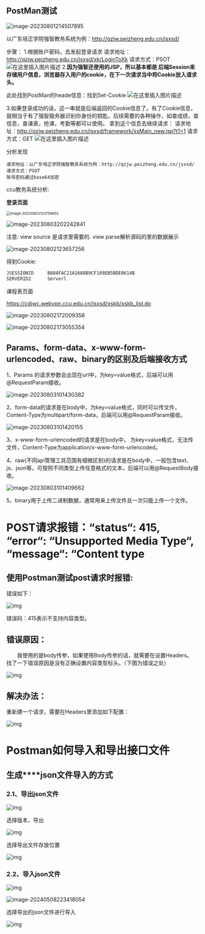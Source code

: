 ## PostMan测试

![image-20230801214507895](Postman使用.assets/image-20230801214507895.png)

以广东培正学院强智教务系统为例：http://qzjw.peizheng.edu.cn/jsxsd/

步骤：
1.根据账户密码，去发起登录请求
请求地址：http://qzjw.peizheng.edu.cn/jsxsd/xk/LoginToXk
请求方式：PSOT
![在这里插入图片描述](Postman使用.assets/watermark,type_ZmFuZ3poZW5naGVpdGk,shadow_10,text_aHR0cHM6Ly9ibG9nLmNzZG4ubmV0L3dxMjMyMw==,size_16,color_FFFFFF,t_70.png)
2.**因为强智还使用的JSP，所以基本都是 后端Session来存储用户信息，浏览器存入用户的cookie，在下一次请求当中将Cookie放入请求头。**

此处找到PostMan的heade信息：找到Set-Cookie
![在这里插入图片描述](Postman使用.assets/watermark,type_ZmFuZ3poZW5naGVpdGk,shadow_10,text_aHR0cHM6Ly9ibG9nLmNzZG4ubmV0L3dxMjMyMw==,size_16,color_FFFFFF,t_70-16908976286561.png)

3.如果登录成功的话，这一串就是后端返回的Cookie信息了。有了Cookie信息，就相当于有了强智服务器识别你身份的钥匙，后续需要的各种操作，如查成绩，查信息，查课表，抢课，考勤等都可以使用。
拿到这个信息去继续请求：
请求地址：http://qzjw.peizheng.edu.cn/jsxsd/framework/xsMain_new.jsp?t1=1
请求方式：GET
![在这里插入图片描述](Postman使用.assets/watermark,type_ZmFuZ3poZW5naGVpdGk,shadow_10,text_aHR0cHM6Ly9ibG9nLmNzZG4ubmV0L3dxMjMyMw==,size_16,color_FFFFFF,t_70-16908976286562.png)

分析发现

```
请求地址：以广东培正学院强智教务系统为例：http://qzjw.peizheng.edu.cn/jsxsd/
请求方式：PSOT
账号密码通过base64加密
```

ccu教务系统分析:

**登录页面**

<img src="Postman使用.assets/image-20230802123759652.png" alt="image-20230802123759652" style="zoom:67%;" />

![image-20230803202242841](Postman使用.assets/image-20230803202242841.png)

注意: view source 是请求里需要的.  view parse解析源码的里的数据展示

![image-20230802123657256](Postman使用.assets/image-20230802123657256.png)

得到Cookie:

```c
JSESSIONID     B884FAC21A1688B9CF169EB5BDE0614B
SERVERID2      Serverl
```

课程表页面

https://cdjwc.webvpn.ccu.edu.cn/jsxsd/xskb/xskb_list.do

![image-20230802172009356](Postman使用.assets/image-20230802172009356.png)

![image-20230802173055354](Postman使用.assets/image-20230802173055354.png)



## Params、form-data、x-www-form-urlencoded、raw、binary的区别及后端接收方式

1、Params 的请求参数会出现在url中，为key=value格式，后端可以用@RequestParam接收。

![image-20230803101430382](Postman使用.assets/image-20230803101430382.png)

 2、form-data的请求是在body中，为key=value格式，同时可以传文件，Content-Type为multipart/form-data，后端可以用@RequestParam接收。

![image-20230803101420155](Postman使用.assets/image-20230803101420155.png)

3、x-www-form-urlencoded的请求是在body中， 为key=value格式，无法传文件，Content-Type为application/x-www-form-urlencoded。

4、raw(不同api管理工具范围有细微区别)的请求是在body中，一般包含text、js、json等，可按照不同类型上传任意格式的文本，后端可以用@RequestBody接收。

![image-20230803101409662](Postman使用.assets/image-20230803101409662.png)

5、binary用于上传二进制数据，通常用来上传文件且一次只能上传一个文件。

# POST请求报错：“status“: 415, “error“: “Unsupported Media Type“, “message“: “Content type

## 使用Postman测试post请求时报错:

错误如下：

![img](Postman使用.assets/20201004143926853.png)

错误码：415表示不支持内容类型。

## 错误原因：

  我使用的是body传参，如果使用Body传参的话，就需要在设置Headers。
找了一下错误原因是没有正确设置内容类型标头。（下图为错误之处）

![img](Postman使用.assets/20201004144110109.png)

## 解决办法：

重新建一个请求，需要在Headers里添加如下配置：

![img](Postman使用.assets/20201004144403798.png)





# Postman如何导入和导出接口文件



## **生成****json文件导入的方式**

### 2.1、导出json文件

![img](Postman%E4%BD%BF%E7%94%A8.assets/8e49c62f937543f5a84dcb1386ab1ea4.png)



选择版本，导出

![img](Postman%E4%BD%BF%E7%94%A8.assets/5613b8ca3919492ca86a41f3669a6ef5.png)



选择导出文件存放位置

![img](Postman%E4%BD%BF%E7%94%A8.assets/d542d790fdee4430af87794f4f6ed8c5.png)

### 

### 2.2、导入json文件

![img](Postman%E4%BD%BF%E7%94%A8.assets/0f1f15aa66334ff9984942066a17c5ad.png)



![image-20240508223418054](Postman%E4%BD%BF%E7%94%A8.assets/image-20240508223418054.png)

选择导出的json文件进行导入

![img](Postman%E4%BD%BF%E7%94%A8.assets/970ccd291a7f40299ef9e9d08f86a067.png)





